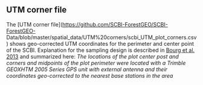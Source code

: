 
## UTM corner file

The [UTM corner file](https://github.com/SCBI-ForestGEO/SCBI-ForestGEO-
Data/blob/master/spatial_data/UTM%20corners/scbi_UTM_plot_corners.csv) shows geo-­corrected UTM coordinates for the perimeter and center point of the SCBI. Explanation for the sampling design is described in [Bourg et al. 2013](http://onlinelibrary.wiley.com/doi/10.1890/13-0010.1/full) and summarized here:
_The locations of the plot center post and corners and midpoints of the plot perimeter were
located with a Trimble GEOXHTM 2005 Series GPS unit with external antenna and their coordinates geo-­corrected to the
nearest base stations in the area_
